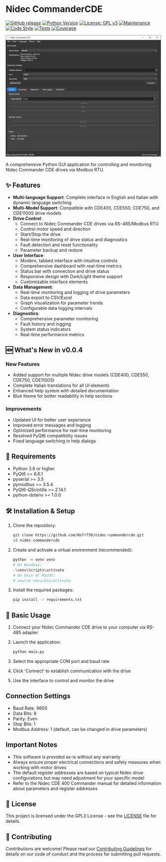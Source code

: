 # Nidec CommanderCDE 

[![GitHub release](https://img.shields.io/badge/release-v0.0.4-green.svg?style=for-the-badge)](https://github.com/Nsfr750/Nidec_CommanderCDE/releases/latest)
[![Python Version](https://img.shields.io/badge/python-3.8+-blue?style=for-the-badge&logo=python&logoColor=white)](https://www.python.org/)
[![License: GPL v3](https://img.shields.io/badge/License-GPLv3-blue.svg?style=for-the-badge)](https://www.gnu.org/licenses/gpl-3.0)
[![Maintenance](https://img.shields.io/badge/Maintained%3F-yes-green.svg?style=for-the-badge)](https://github.com/Nsfr750/Nidec_CommanderCDE/graphs/commit-activity)
[![Code Style](https://img.shields.io/badge/code%20style-black-000000.svg?style=for-the-badge)](https://github.com/psf/black)
[![Tests](https://img.shields.io/badge/tests-passing-green?style=for-the-badge)](https://github.com/Nsfr750/Nidec_CommanderCDE/actions)
[![Coverage](https://img.shields.io/badge/coverage-95%25-brightgreen?style=for-the-badge)](https://codecov.io/gh/Nsfr750/Nidec_CommanderCDE)

![Nidec CommanderCDE Screenshot](images/screenshot.png)

A comprehensive Python GUI application for controlling and monitoring Nidec Commander CDE drives via Modbus RTU.

## ✨ Features

- **Multi-language Support**: Complete interface in English and Italian with dynamic language switching
- **Multi-Model Support**: Compatible with CDE400, CDE550, CDE750, and CDE1100S drive models
- **Drive Control**:
  - Connect to Nidec Commander CDE drives via RS-485/Modbus RTU
  - Control motor speed and direction
  - Start/Stop the drive
  - Real-time monitoring of drive status and diagnostics
  - Fault detection and reset functionality
  - Parameter backup and restore
- **User Interface**:
  - Modern, tabbed interface with intuitive controls
  - Comprehensive dashboard with real-time metrics
  - Status bar with connection and drive status
  - Responsive design with Dark/Light theme support
  - Customizable interface elements
- **Data Management**:
  - Real-time monitoring and logging of drive parameters
  - Data export to CSV/Excel
  - Graph visualization for parameter trends
  - Configurable data logging intervals
- **Diagnostics**:
  - Comprehensive parameter monitoring
  - Fault history and logging
  - System status indicators
  - Real-time performance metrics

## 🆕 What's New in v0.0.4

### New Features
- Added support for multiple Nidec drive models (CDE400, CDE550, CDE750, CDE1100S)
- Complete Italian translations for all UI elements
- Enhanced help system with detailed documentation
- Blue theme for better readability in help sections

### Improvements
- Updated UI for better user experience
- Improved error messages and logging
- Optimized performance for real-time monitoring
- Resolved PyQt6 compatibility issues
- Fixed language switching in help dialogs

## 🚀 Requirements

- Python 3.8 or higher
- PyQt6 >= 6.6.1
- pyserial >= 3.5
- pymodbus >= 3.5.4
- PyQt6-QScintilla >= 2.14.1
- python-dotenv >= 1.0.0

## 🛠 Installation & Setup

1. Clone the repository:

   ```bash
   git clone https://github.com/Nsfr750/nidec-commandercde.git
   cd nidec-commandercde
   ```

2. Create and activate a virtual environment (recommended):

   ```bash
   python -m venv venv
   # On Windows:
   .\venv\Scripts\activate
   # On Unix or MacOS:
   # source venv/bin/activate
   ```

3. Install the required packages:

   ```bash
   pip install -r requirements.txt
   ```

## 🚀 Basic Usage

1. Connect your Nidec Commander CDE drive to your computer via RS-485 adapter
2. Launch the application:

   ```bash
   python main.py
   ```

3. Select the appropriate COM port and baud rate
4. Click 'Connect' to establish communication with the drive
5. Use the interface to control and monitor the drive

## Connection Settings

- Baud Rate: 9600
- Data Bits: 8
- Parity: Even
- Stop Bits: 1
- Modbus Address: 1 (default, can be changed in drive parameters)

## Important Notes

- This software is provided as-is without any warranty
- Always ensure proper electrical connections and safety measures when working with motor drives
- The default register addresses are based on typical Nidec drive configurations but may need adjustment for your specific model
- Refer to the Nidec CDE 400 Commander manual for detailed information about parameters and register addresses

## 📝 License

This project is licensed under the GPL3 License - see the [LICENSE](LICENSE) file for details.

## 🤝 Contributing

Contributions are welcome! Please read our [Contributing Guidelines](CONTRIBUTING.md) for details on our code of conduct and the process for submitting pull requests.
